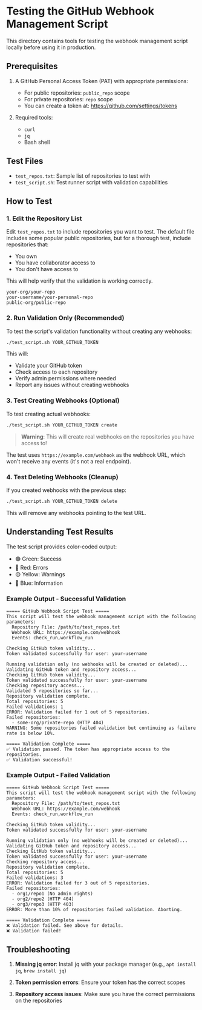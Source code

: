 # Testing the GitHub Webhook Management Script

This directory contains tools for testing the webhook management script locally before using it in production.

## Prerequisites

1. A GitHub Personal Access Token (PAT) with appropriate permissions:
   - For public repositories: `public_repo` scope
   - For private repositories: `repo` scope
   - You can create a token at: https://github.com/settings/tokens

2. Required tools:
   - `curl`
   - `jq`
   - Bash shell

## Test Files

- `test_repos.txt`: Sample list of repositories to test with
- `test_script.sh`: Test runner script with validation capabilities

## How to Test

### 1. Edit the Repository List

Edit `test_repos.txt` to include repositories you want to test. The default file includes some popular public repositories, but for a thorough test, include repositories that:

- You own
- You have collaborator access to
- You don't have access to

This will help verify that the validation is working correctly.

```
your-org/your-repo
your-username/your-personal-repo
public-org/public-repo
```

### 2. Run Validation Only (Recommended)

To test the script's validation functionality without creating any webhooks:

```bash
./test_script.sh YOUR_GITHUB_TOKEN
```

This will:
- Validate your GitHub token
- Check access to each repository
- Verify admin permissions where needed
- Report any issues without creating webhooks

### 3. Test Creating Webhooks (Optional)

To test creating actual webhooks:

```bash
./test_script.sh YOUR_GITHUB_TOKEN create
```

> **Warning**: This will create real webhooks on the repositories you have access to!

The test uses `https://example.com/webhook` as the webhook URL, which won't receive any events (it's not a real endpoint).

### 4. Test Deleting Webhooks (Cleanup)

If you created webhooks with the previous step:

```bash
./test_script.sh YOUR_GITHUB_TOKEN delete
```

This will remove any webhooks pointing to the test URL.

## Understanding Test Results

The test script provides color-coded output:
- 🟢 Green: Success
- 🔴 Red: Errors
- 🟡 Yellow: Warnings
- 🔵 Blue: Information

### Example Output - Successful Validation

```
===== GitHub Webhook Script Test =====
This script will test the webhook management script with the following parameters:
  Repository File: /path/to/test_repos.txt
  Webhook URL: https://example.com/webhook
  Events: check_run,workflow_run

Checking GitHub token validity...
Token validated successfully for user: your-username

Running validation only (no webhooks will be created or deleted)...
Validating GitHub token and repository access...
Checking GitHub token validity...
Token validated successfully for user: your-username
Checking repository access...
Validated 5 repositories so far...
Repository validation complete.
Total repositories: 5
Failed validations: 1
ERROR: Validation failed for 1 out of 5 repositories.
Failed repositories:
  - some-org/private-repo (HTTP 404)
WARNING: Some repositories failed validation but continuing as failure rate is below 10%.

===== Validation Complete =====
✅ Validation passed. The token has appropriate access to the repositories.
✅ Validation successful!
```

### Example Output - Failed Validation

```
===== GitHub Webhook Script Test =====
This script will test the webhook management script with the following parameters:
  Repository File: /path/to/test_repos.txt
  Webhook URL: https://example.com/webhook
  Events: check_run,workflow_run

Checking GitHub token validity...
Token validated successfully for user: your-username

Running validation only (no webhooks will be created or deleted)...
Validating GitHub token and repository access...
Checking GitHub token validity...
Token validated successfully for user: your-username
Checking repository access...
Repository validation complete.
Total repositories: 5
Failed validations: 3
ERROR: Validation failed for 3 out of 5 repositories.
Failed repositories:
  - org1/repo1 (No admin rights)
  - org2/repo2 (HTTP 404)
  - org3/repo3 (HTTP 403)
ERROR: More than 10% of repositories failed validation. Aborting.

===== Validation Complete =====
❌ Validation failed. See above for details.
❌ Validation failed!
```

## Troubleshooting

1. **Missing jq error**: Install jq with your package manager (e.g., `apt install jq`, `brew install jq`)

2. **Token permission errors**: Ensure your token has the correct scopes

3. **Repository access issues**: Make sure you have the correct permissions on the repositories 